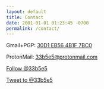 ```yaml
---
layout: default
title: Contact
date: 2001-01-01 01:23:45 -0700
permalink: /contact/
---
```


Gmail+PGP: [30D1 EB56 4B1F 7BC0](http://pgp.mit.edu/pks/lookup?search=0x30D1EB564B1F7BC0)

ProtonMail: [33b5e5@protonmail.com](mailto:33b5e5@protonmail.com)

<a href="https://twitter.com/33b5e5" class="twitter-follow-button" data-size="large" data-dnt="true" data-show-count="false">Follow @33b5e5</a><script async src="//platform.twitter.com/widgets.js" charset="utf-8"></script>

<a href="https://twitter.com/intent/tweet?screen_name=33b5e5" class="twitter-mention-button" data-size="large" data-dnt="true" data-show-count="false">Tweet to @33b5e5</a><script async src="//platform.twitter.com/widgets.js" charset="utf-8"></script>
